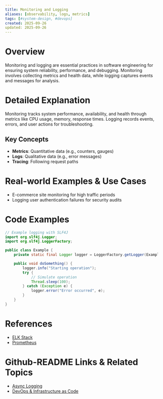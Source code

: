 ```yaml
---
title: Monitoring and Logging
aliases: [observability, logs, metrics]
tags: [#system-design, #devops]
created: 2025-09-26
updated: 2025-09-26
---
```


# Overview

Monitoring and logging are essential practices in software engineering for ensuring system reliability, performance, and debugging. Monitoring involves collecting metrics and health data, while logging captures events and messages for analysis.

# Detailed Explanation

Monitoring tracks system performance, availability, and health through metrics like CPU usage, memory, response times. Logging records events, errors, and user actions for troubleshooting.

## Key Concepts

- **Metrics**: Quantitative data (e.g., counters, gauges)
- **Logs**: Qualitative data (e.g., error messages)
- **Tracing**: Following request paths

# Real-world Examples & Use Cases

- E-commerce site monitoring for high traffic periods
- Logging user authentication failures for security audits

# Code Examples

```java
// Example logging with SLF4J
import org.slf4j.Logger;
import org.slf4j.LoggerFactory;

public class Example {
    private static final Logger logger = LoggerFactory.getLogger(Example.class);

    public void doSomething() {
        logger.info("Starting operation");
        try {
            // Simulate operation
            Thread.sleep(100);
        } catch (Exception e) {
            logger.error("Error occurred", e);
        }
    }
}
```

# References

- [ELK Stack](https://www.elastic.co/what-is/elk-stack)
- [Prometheus](https://prometheus.io/)

# Github-README Links & Related Topics

- [Async Logging](./async-logging)
- [DevOps & Infrastructure as Code](./devops-and-infrastructure-as-code)
